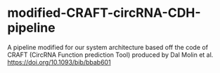 # modified-CRAFT-circRNA-CDH-pipeline
A pipeline modified for our system architecture based off the code of CRAFT (CircRNA Function prediction Tool) produced by Dal Molin et al. https://doi.org/10.1093/bib/bbab601
